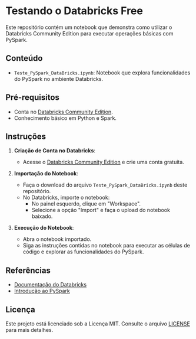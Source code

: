 # Testando o Databricks Free

Este repositório contém um notebook que demonstra como utilizar o Databricks Community Edition para executar operações básicas com PySpark.

## Conteúdo

- `Teste_PySpark_DataBricks.ipynb`: Notebook que explora funcionalidades do PySpark no ambiente Databricks.

## Pré-requisitos

- Conta no [Databricks Community Edition](https://community.cloud.databricks.com/).
- Conhecimento básico em Python e Spark.

## Instruções

1. **Criação de Conta no Databricks**:
   - Acesse o [Databricks Community Edition](https://community.cloud.databricks.com/) e crie uma conta gratuita.

2. **Importação do Notebook**:
   - Faça o download do arquivo `Teste_PySpark_DataBricks.ipynb` deste repositório.
   - No Databricks, importe o notebook:
     - No painel esquerdo, clique em "Workspace".
     - Selecione a opção "Import" e faça o upload do notebook baixado.

3. **Execução do Notebook**:
   - Abra o notebook importado.
   - Siga as instruções contidas no notebook para executar as células de código e explorar as funcionalidades do PySpark.

## Referências

- [Documentação do Databricks](https://docs.databricks.com/)
- [Introdução ao PySpark](https://spark.apache.org/docs/latest/api/python/getting_started/index.html)

## Licença

Este projeto está licenciado sob a Licença MIT. Consulte o arquivo [LICENSE](LICENSE) para mais detalhes.
